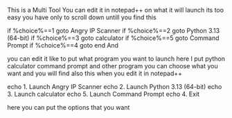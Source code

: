 This is a Multi Tool
You can edit it in notepad++ on what it will launch its too easy you have only to scroll down untill you find this 



if %choice%==1 goto Angry IP Scanner
if %choice%==2 goto Python 3.13 (64-bit)
if %choice%==3 goto calculator
if %choice%==5 goto Command Prompt
if %choice%==4 goto end And



you can edit it like to put what program you want to launch here I put python calculator command prompt and other program you can choose what you want
and you will find also this when you edit it in notepad++



echo 1. Launch Angry IP Scanner
echo 2. Launch Python 3.13 (64-bit)
echo 3. Launch calculator
echo 5. Launch Command Prompt
echo 4. Exit

here you can put the options that you want
